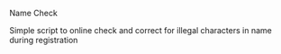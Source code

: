 Name Check

Simple script to online check and correct for illegal characters in name during registration
